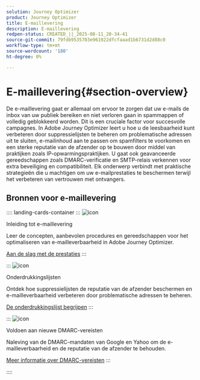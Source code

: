 ```yaml
---
solution: Journey Optimizer
product: Journey Optimizer
title: E-maillevering
description: E-maillevering
redpen-status: CREATED_||_2025-08-11_20-34-41
source-git-commit: 79fdb9535703e961922dfcfaaad1b6731d2d88c0
workflow-type: tm+mt
source-wordcount: '180'
ht-degree: 0%

---
```



# E-maillevering{#section-overview}

De e-maillevering gaat er allemaal om ervoor te zorgen dat uw e-mails de inbox van uw publiek bereiken en niet verloren gaan in spammappen of volledig geblokkeerd worden. Dit is een cruciale factor voor succesvolle campagnes. In Adobe Journey Optimizer leert u hoe u de leesbaarheid kunt verbeteren door suppressielijsten te beheren om problematische adressen uit te sluiten, e-mailinhoud aan te passen om spamfilters te voorkomen en een sterke reputatie van de afzender op te bouwen door middel van praktijken zoals IP-opwarmingspraktijken. U gaat ook geavanceerde gereedschappen zoals DMARC-verificatie en SMTP-relais verkennen voor extra beveiliging en compatibiliteit. Elk onderwerp verbindt met praktische strategieën die u machtigen om uw e-mailprestaties te beschermen terwijl het verbeteren van vertrouwen met ontvangers.

## Bronnen voor e-maillevering

:::: landing-cards-container
:::
![icon]( https://cdn.experienceleague.adobe.com/icons/book.svg)

Inleiding tot e-maillevering

Leer de concepten, aanbevolen procedures en gereedschappen voor het optimaliseren van e-mailleverbaarheid in Adobe Journey Optimizer.

[Aan de slag met de prestaties](../using/reports/deliverability.md)
:::

:::
![icon]( https://cdn.experienceleague.adobe.com/icons/list-check.svg)

Onderdrukkingslijsten

Ontdek hoe suppressielijsten de reputatie van de afzender beschermen en e-mailleverbaarheid verbeteren door problematische adressen te beheren.

[De onderdrukkingslijst begrijpen](../using/reports/suppression-list.md)
:::

:::
![icon]( https://cdn.experienceleague.adobe.com/icons/shield-halved.svg)

Voldoen aan nieuwe DMARC-vereisten

Naleving van de DMARC-mandaten van Google en Yahoo om de e-mailleverbaarheid en de reputatie van de afzender te behouden.

[Meer informatie over DMARC-vereisten](../using/configuration/dmarc-record-update.md)
:::

::::
